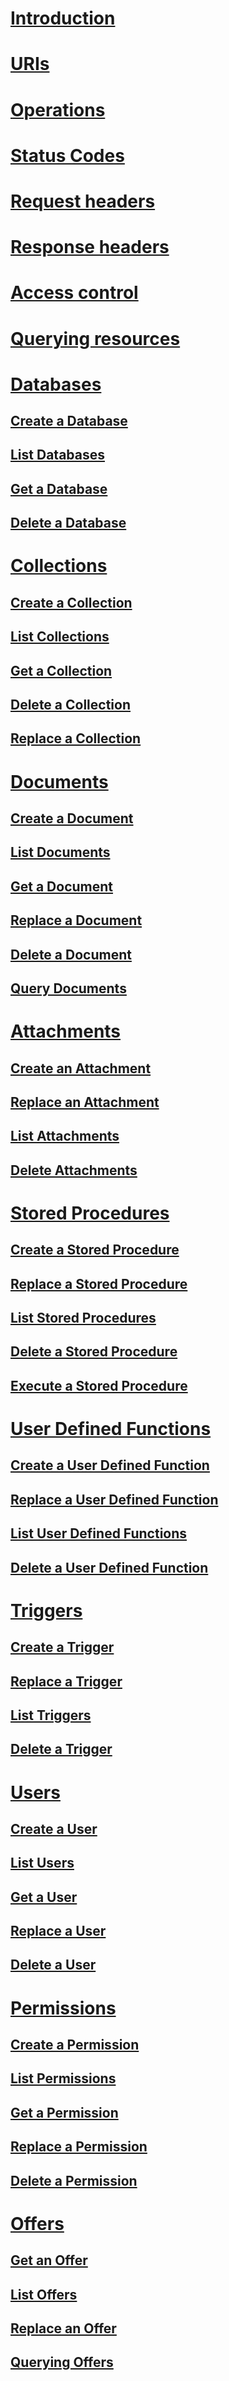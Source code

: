 # [Introduction](restful-interactions-with-documentdb-resources.md)
# [URIs](documentdb-resource-uri-syntax-for-rest.md)
# [Operations](common-tasks-using-the-documentdb-rest-api.md)
# [Status Codes](http-status-codes-for-documentdb.md)
# [Request headers](common-documentdb-rest-request-headers.md)
# [Response headers](common-documentdb-rest-response-headers.md)
# [Access control](access-control-on-documentdb-resources.md)
# [Querying resources](querying-documentdb-resources-using-the-rest-api.md)
# [Databases](databases.md)
## [Create a Database](create-a-database.md)
## [List Databases](list-databases.md)
## [Get a Database](get-a-database.md)
## [Delete a Database](delete-a-database.md)
# [Collections](collections.md)
## [Create a Collection](create-a-collection.md)
## [List Collections](list-collections.md)
## [Get a Collection](get-a-collection.md)
## [Delete a Collection](delete-a-collection.md)
## [Replace a Collection](replace-a-collection.md)
# [Documents](documents.md)
## [Create a Document](create-a-document.md)
## [List Documents](list-documents.md)
## [Get a Document](get-a-document.md)
## [Replace a Document](replace-a-document.md)
## [Delete a Document](delete-a-document.md)
## [Query Documents](query-documents.md)
# [Attachments](attachments.md)
## [Create an Attachment](create-an-attachment.md)
## [Replace an Attachment](replace-an-attachment.md)
## [List Attachments](list-attachments.md)
## [Delete Attachments](delete-attachments.md)
# [Stored Procedures](stored-procedures.md)
## [Create a Stored Procedure](create-a-stored-procedure.md)
## [Replace a Stored Procedure](replace-a-stored-procedure.md)
## [List Stored Procedures](list-stored-procedures.md)
## [Delete a Stored Procedure](delete-a-stored-procedure.md)
## [Execute a Stored Procedure](execute-a-stored-procedure.md)
# [User Defined Functions](user-defined-functions.md)
## [Create a User Defined Function](create-a-user-defined-function.md)
## [Replace a User Defined Function](replace-a-user-defined-function.md)
## [List User Defined Functions](list-user-defined-functions.md)
## [Delete a User Defined Function](delete-a-user-defined-function.md)
# [Triggers](triggers.md)
## [Create a Trigger](create-a-trigger.md)
## [Replace a Trigger](replace-a-trigger.md)
## [List Triggers](list-triggers.md)
## [Delete a Trigger](delete-a-trigger.md)
# [Users](users.md)
## [Create a User](create-a-user.md)
## [List Users](list-users.md)
## [Get a User](get-a-user.md)
## [Replace a User](replace-a-user.md)
## [Delete a User](delete-a-user.md)
# [Permissions](permissions.md)
## [Create a Permission](create-a-permission.md)
## [List Permissions](list-permissions.md)
## [Get a Permission](get-a-permission.md)
## [Replace a Permission](replace-a-permission.md)
## [Delete a Permission](delete-a-permission.md)
# [Offers](offers.md)
## [Get an Offer](get-an-offer.md)
## [List Offers](list-offers.md)
## [Replace an Offer](replace-an-offer.md)
## [Querying Offers](querying-offers.md)
